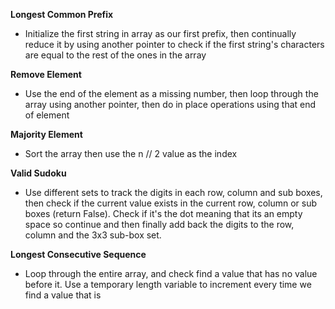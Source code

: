 
**Longest Common Prefix**
- Initialize the first string in array as our first prefix, then continually reduce it by using another pointer to check if the first string's characters are equal to the rest of the ones in the array

**Remove Element**
- Use the end of the element as a missing number, then loop through the array using another pointer, then do in place operations using that end of element

**Majority Element**
- Sort the array then use the n // 2 value as the index

**Valid Sudoku**
- Use different sets to track the digits in each row, column and sub boxes, then check if the current value exists in the current row, column or sub boxes (return False). Check if it's the dot meaning that its an empty space so continue and then finally add back the digits to the row, column and the 3x3 sub-box set.

**Longest Consecutive Sequence**
- Loop through the entire array, and check find a value that has no value before it. Use a temporary length variable to increment every time we find a value that is 

